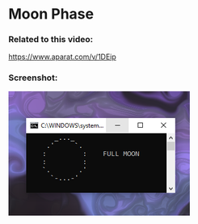 # Moon Phase


### Related to this video:   
https://www.aparat.com/v/1DEip   


### Screenshot:
![shot](shot.png)